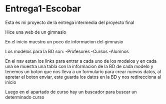 # Entrega1-Escobar

Esta es mi proyecto de la entrega intermedia del proyecto final

Hice una web de un gimnasio

En el inicio muestro un poco de informacion del gimnasio 

Los modelos para la BD son: 
  -Profesores
  -Cursos
  -Alumnos
  
En el nav estan los links para entrar a cada uno de los modelos y en cada una se muestra una tabla con la informacion de la BD de cada modelo y tenemos un boton que nos 
lleva a un formulario para crear nuevos datos, al apretar el boton enviar, este guarda los datos en la BD y nos redirecciona al inicio

Luego en el apartado de curso hay un buscador para buscar un determinado curso 
